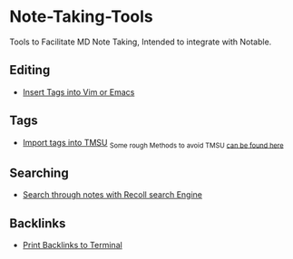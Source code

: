 # Note-Taking-Tools
Tools to Facilitate MD Note Taking, Intended to integrate with Notable.

## Editing

* [Insert Tags into Vim or Emacs](./auto-complete-tags-vim/Auto-Complete-Tags.md)

## Tags

* [Import tags into TMSU](/tags-to-TMSU/Import-Tags-to-TMSU.md) <sub> Some rough Methods to avoid TMSU [can be found here](./Tag-Filter/Tag-Filter.md)</sub>

## Searching

* [Search through notes with Recoll search Engine](Terminal-Skim-Recoll/Terminal-Skim-Recoll.md)

## Backlinks

* [Print Backlinks to Terminal](List-BackLinks/ListBacklinks.md)
